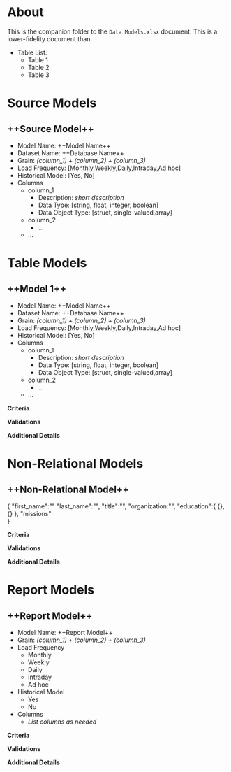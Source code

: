 # About

This is the companion folder to the `Data Models.xlsx` document. This is a lower-fidelity document than 


- Table List:
   - Table 1
   - Table 2
   - Table 3

# Source Models

## ++Source Model++

- Model Name: ++Model Name++
- Dataset Name: ++Database Name++
- Grain: *(column_1) + (column_2) + (column_3)*
- Load Frequency: [Monthly,Weekly,Daily,Intraday,Ad hoc]
- Historical Model: [Yes, No]
- Columns
  - column_1
    - Description: *short description*
    - Data Type: [string, float, integer, boolean]
    - Data Object Type: [struct, single-valued,array]
  - column_2
    - ...
  - ...

# Table Models

## ++Model 1++

- Model Name: ++Model Name++
- Dataset Name: ++Database Name++
- Grain: *(column_1) + (column_2) + (column_3)*
- Load Frequency: [Monthly,Weekly,Daily,Intraday,Ad hoc]
- Historical Model: [Yes, No]
- Columns
  - column_1
    - Description: *short description*
    - Data Type: [string, float, integer, boolean]
    - Data Object Type: [struct, single-valued,array]
  - column_2
    - ...
  - ...

__Criteria__

__Validations__

__Additional Details__

# Non-Relational Models

## ++Non-Relational Model++

{
	"first_name":""
	"last_name":"",
	"title":"",
	"organization:"",
	"education":{
			{},
			{}
		},
	"missions"	
}

__Criteria__

__Validations__

__Additional Details__

# Report Models

## ++Report Model++

- Model Name: ++Report Model++
- Grain: *(column_1) + (column_2) + (column_3)*
- Load Frequency
  - Monthly
  - Weekly
  - Daily
  - Intraday
  - Ad hoc
- Historical Model
  - Yes
  - No
- Columns
  - *List columns as needed*

__Criteria__

__Validations__

__Additional Details__